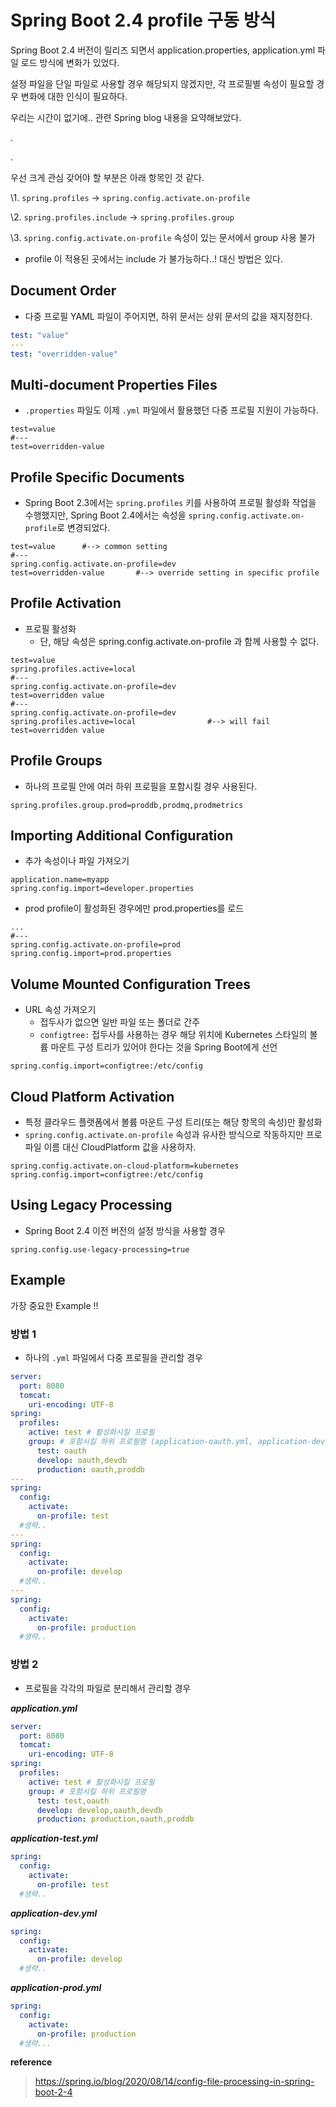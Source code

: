 # Spring Boot 2.4 profile 구동 방식

Spring Boot 2.4 버전이 릴리즈 되면서 application.properties, application.yml 파일 로드 방식에 변화가 있었다.

설정 파일을 단일 파일로 사용할 경우 해당되지 않겠지만, 각 프로필별 속성이 필요할 경우 변화에 대한 인식이 필요하다.

우리는 시간이 없기에.. 관련 Spring blog 내용을 요약해보았다.

.

.

우선 크게 관심 갖어야 할 부분은 아래 항목인 것 같다.

\1. `spring.profiles` -> `spring.config.activate.on-profile`

\2. `spring.profiles.include` -> `spring.profiles.group`

\3. `spring.config.activate.on-profile` 속성이 있는 문서에서 group 사용 불가

- profile 이 적용된 곳에서는 include 가 불가능하다..! 대신 방법은 있다.


## Document Order

- 다중 프로필 YAML 파일이 주어지면, 하위 문서는 상위 문서의 값을 재지정한다.

```yaml
test: "value"
---
test: "overridden-value"
```

## Multi-document Properties Files

- `.properties` 파일도 이제 `.yml` 파일에서 활용했던 다중 프로필 지원이 가능하다.

```properties
test=value
#---
test=overridden-value
```

## Profile Specific Documents

- Spring Boot 2.3에서는 `spring.profiles` 키를 사용하여 프로필 활성화 작업을 수행했지만, Spring Boot 2.4에서는 속성을 `spring.config.activate.on-profile`로 변경되었다.

```properties
test=value		#--> common setting
#---
spring.config.activate.on-profile=dev
test=overridden-value		#--> override setting in specific profile
```

## Profile Activation

- 프로필 활성화
  - 단, 해당 속성은 spring.config.activate.on-profile 과 함께 사용할 수 없다.

```properties
test=value
spring.profiles.active=local
#---
spring.config.activate.on-profile=dev
test=overridden value
#---
spring.config.activate.on-profile=dev
spring.profiles.active=local 				#--> will fail
test=overridden value
```

## Profile Groups

- 하나의  프로필 안에 여러 하위 프로필을 포함시킬 경우 사용된다.

```properties
spring.profiles.group.prod=proddb,prodmq,prodmetrics
```

## Importing Additional Configuration

- 추가 속성이나 파일 가져오기

```properties
application.name=myapp
spring.config.import=developer.properties
```

- prod profile이 활성화된 경우에만 prod.properties를 로드

```properties
...
#---
spring.config.activate.on-profile=prod
spring.config.import=prod.properties
```

## Volume Mounted Configuration Trees

- URL 속성 가져오기
  - 접두사가 없으면 일반 파일 또는 폴더로 간주
  - `configtree:` 접두사를 사용하는 경우 해당 위치에 Kubernetes 스타일의 볼륨 마운트 구성 트리가 있어야 한다는 것을 Spring Boot에게 선언

```properties
spring.config.import=configtree:/etc/config
```

## Cloud Platform Activation

- 특정 클라우드 플랫폼에서 볼륨 마운트 구성 트리(또는 해당 항목의 속성)만 활성화
- `spring.config.activate.on-profile` 속성과 유사한 방식으로 작동하지만 프로파일 이름 대신 CloudPlatform 값을 사용하자.

```properties
spring.config.activate.on-cloud-platform=kubernetes
spring.config.import=configtree:/etc/config
```

## Using Legacy Processing

- Spring Boot 2.4 이전 버전의 설정 방식을 사용할 경우 

```properties
spring.config.use-legacy-processing=true
```

## Example

가장 중요한 Example !!

### 방법 1

- 하나의 `.yml` 파일에서 다중 프로필을 관리할 경우

```yml
server:
  port: 8080
  tomcat:
    uri-encoding: UTF-8
spring:
  profiles:
    active: test # 활성화시킬 프로필
    group: # 포함시킬 하위 프로필명 (application-oauth.yml, application-devdb.yml)
      test: oauth 
      develop: oauth,devdb
      production: oauth,proddb
---
spring:
  config:
    activate:
      on-profile: test
  #생략..
---
spring:
  config:
    activate:
      on-profile: develop
  #생략..
---
spring:
  config:
    activate:
      on-profile: production
  #생략..
```

### 방법 2

- 프로필을 각각의 파일로 분리해서 관리할 경우

***application.yml***

```yaml
server:
  port: 8080
  tomcat:
    uri-encoding: UTF-8
spring:
  profiles:
    active: test # 활성화시킬 프로필
    group: # 포함시킬 하위 프로필명
      test: test,oauth 
      develop: develop,oauth,devdb
      production: production,oauth,proddb
```

***application-test.yml***

```yaml
spring:
  config:
    activate:
      on-profile: test
  #생략..
```

***application-dev.yml***

```yaml
spring:
  config:
    activate:
      on-profile: develop
  #생략..
```

***application-prod.yml***

```yaml
spring:
  config:
    activate:
      on-profile: production
  #생략...
```

**reference** 

> https://spring.io/blog/2020/08/14/config-file-processing-in-spring-boot-2-4

